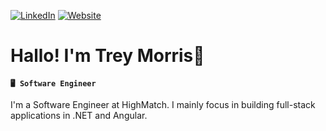 [![LinkedIn](https://img.shields.io/badge/LinkedIn-treybmorris-blue)](https://www.linkedin.com/in/treybmorris/)
[![Website](https://img.shields.io/badge/Website-treymorris.me-yellow)](http://treymorris.me/)


# Hallo! I'm Trey Morris👋
**`🖥️ Software Engineer`**

I'm a Software Engineer at HighMatch. I mainly focus in building full-stack applications in .NET and Angular. 
